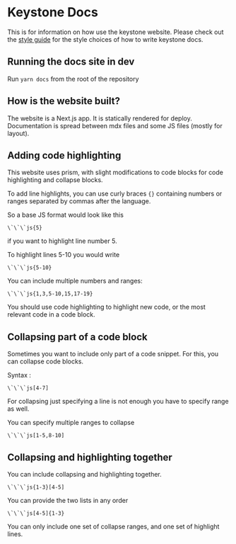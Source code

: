 # Keystone Docs

This is for information on how use the keystone website. Please check out the [style guide](../STYLE_GUIDE.md) for the style choices of how to write keystone docs.

## Running the docs site in dev

Run `yarn docs` from the root of the repository

## How is the website built?

The website is a Next.js app. It is statically rendered for deploy. Documentation is spread between mdx files and some JS files (mostly for layout).

## Adding code highlighting

This website uses prism, with slight modifications to code blocks for code highlighting and collapse blocks.

To add line highlights, you can use curly braces `{}` containing numbers or ranges separated by commas after the language.

So a base JS format would look like this

```
\`\`\`js{5}
```

if you want to highlight line number 5.

To highlight lines 5-10 you would write

```
\`\`\`js{5-10}
```

You can include multiple numbers and ranges:

```
\`\`\`js{1,3,5-10,15,17-19}
```

You should use code highlighting to highlight new code, or the most relevant code in a code block.

## Collapsing part of a code block

Sometimes you want to include only part of a code snippet. For this, you can collapse code blocks.

Syntax : 

```
\`\`\`js[4-7]
```

For collapsing just specifying a line is not enough you  have to specify range as well. 

You can specify multiple ranges to collapse

```
\`\`\`js[1-5,8-10]
```

## Collapsing and highlighting together

You can include collapsing and highlighting together.

```
\`\`\`js{1-3}[4-5]
```

You can provide the two lists in any order

```
\`\`\`js[4-5]{1-3}
```

You can only include one set of collapse ranges, and one set of highlight lines.
